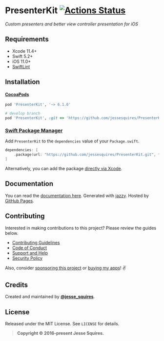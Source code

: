 # PresenterKit [![Actions Status](https://github.com/jessesquires/PresenterKit/workflows/CI/badge.svg)](https://github.com/jessesquires/PresenterKit/actions)

*Custom presenters and better view controller presentation for iOS*

## Requirements

* Xcode 11.4+
* Swift 5.2+
* iOS 11.0+
* [SwiftLint](https://github.com/realm/SwiftLint)

## Installation

#### [CocoaPods](https://cocoapods.org)

````ruby
pod 'PresenterKit', '~> 6.1.0'

# develop branch
pod 'PresenterKit', :git => 'https://github.com/jessesquires/PresenterKit.git', :branch => 'develop'
````

### [Swift Package Manager](https://swift.org/package-manager/)

Add `PresenterKit` to the `dependencies` value of your `Package.swift`.

```swift
dependencies: [
    .package(url: "https://github.com/jessesquires/PresenterKit.git", from: "6.1.0")
]
```

Alternatively, you can add the package [directly via Xcode](https://developer.apple.com/documentation/xcode/adding_package_dependencies_to_your_app).

## Documentation

You can read the [documentation here](https://jessesquires.github.io/PresenterKit). Generated with [jazzy](https://github.com/realm/jazzy). Hosted by [GitHub Pages](https://pages.github.com).

## Contributing

Interested in making contributions to this project? Please review the guides below.

- [Contributing Guidelines](https://github.com/jessesquires/.github/blob/master/CONTRIBUTING.md)
- [Code of Conduct](https://github.com/jessesquires/.github/blob/master/CODE_OF_CONDUCT.md)
- [Support and Help](https://github.com/jessesquires/.github/blob/master/SUPPORT.md)
- [Security Policy](https://github.com/jessesquires/.github/blob/master/SECURITY.md)

Also, consider [sponsoring this project](https://www.jessesquires.com/sponsor/) or [buying my apps](https://www.hexedbits.com)! ✌️

## Credits

Created and maintained by [**@jesse_squires**](https://twitter.com/jesse_squires).

## License

Released under the MIT License. See `LICENSE` for details.

> **Copyright &copy; 2016-present Jesse Squires.**
